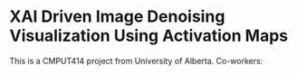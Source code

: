 # XAI Driven Image Denoising Visualization Using Activation Maps
This is a CMPUT414 project from University of Alberta. 
Co-workers: 
